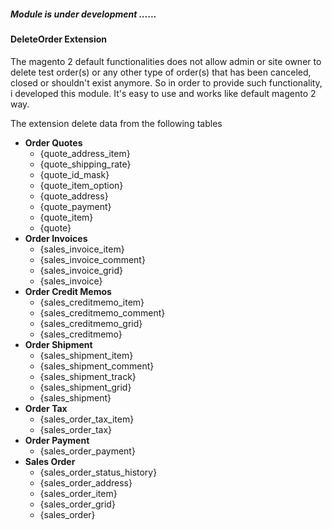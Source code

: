 ##### Module is under development ......

#### DeleteOrder Extension

The magento 2 default functionalities does not allow admin or site owner to delete test order(s) or any other type of order(s) that has been canceled, closed or shouldn't exist anymore.
So in order to provide such functionality, i developed this module. 
It's easy to use and works like default magento 2 way. 


The extension delete data from the following tables
 - **Order Quotes** 
    - {quote_address_item}
    - {quote_shipping_rate}
    - {quote_id_mask}
    - {quote_item_option}
    - {quote_address}
    - {quote_payment}
    - {quote_item}
    - {quote}
 - **Order Invoices**
    - {sales_invoice_item}
    - {sales_invoice_comment}
    - {sales_invoice_grid}
    - {sales_invoice}
 - **Order Credit Memos**
    - {sales_creditmemo_item}
    - {sales_creditmemo_comment}
    - {sales_creditmemo_grid}
    - {sales_creditmemo}
 - **Order Shipment**
    - {sales_shipment_item}
    - {sales_shipment_comment}
    - {sales_shipment_track}
    - {sales_shipment_grid}
    - {sales_shipment}
 - **Order Tax**
    - {sales_order_tax_item}
    - {sales_order_tax}
 - **Order Payment**
    - {sales_order_payment}
 - **Sales Order**
    - {sales_order_status_history}
    - {sales_order_address}
    - {sales_order_item}
    - {sales_order_grid}
    - {sales_order}